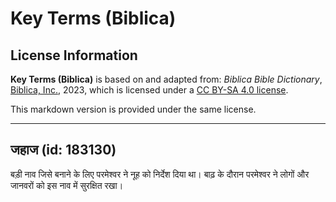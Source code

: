 # Key Terms (Biblica)

## License Information

**Key Terms (Biblica)** is based on and adapted from: _Biblica Bible Dictionary_, [Biblica, Inc.](https://www.biblica.com/), 2023, which is licensed under a [CC BY-SA 4.0 license](https://creativecommons.org/licenses/by-sa/4.0/legalcode.en).

This markdown version is provided under the same license.



--------------------------------

## जहाज (id: 183130)

बड़ी नाव जिसे बनाने के लिए परमेश्वर ने नूह को निर्देश दिया था। बाढ़ के दौरान परमेश्वर ने लोगों और जानवरों को इस नाव में सुरक्षित रखा।


